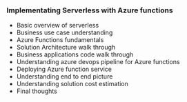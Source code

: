 <b><h3>Implementating Serverless with Azure functions</h3></b>

- Basic overview of serverless
- Business use case understanding
- Azure Functions fundamentals
- Solution Architecture walk through
- Business applications code walk through
- Understanding azure devops pipeline for Azure functions
- Deploying Azure function service
- Understanding end to end picture
- Understanding solution cost estimation
- Final thoughts